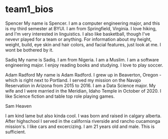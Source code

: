 # team1_bios
Spencer
My name is Spencer. I am a computer engineering major, and this is my third semester at BYUI. I am from Springfield, Virginia. I love hiking, and I'm very interested in linguistics. I also like basketball, though I've nevevr played for a team or anything. For information about my height, weight, build, eye skin and hair colors, and facial features, just look at me. I wont be bothered by it.

Sadiq
My name is Sadiq. I am from Nigeria. I am a Muslim. I am a software engineering major. I enjoy reading books and studying. I love to play soccer. 

Adam Radford
My name is Adam Radford. I grew up in Beaverton, Oregon - which is right next to Portland. I served my mission on the Navajo Reservation in Arizona from 2015 to 2016. I am a Data Science major. My wife and I were married in the Meridian, Idaho Temple in October of 2020. I like Science fiction and table top role playing games.

Sam Heaven

I am kind lame but also kinda cool. I was born and raised in calgary alberta. After highschool I served 
in the california riverside and rancho cucamonga mission's. I like cars and excercizing. I am 21 years old and male. 
This is sufficient. 



